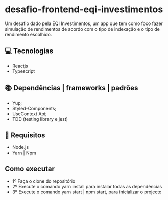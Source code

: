 # desafio-frontend-eqi-investimentos

Um desafio dado pela EQI Investimentos, um app que tem como foco fazer simulação de rendimentos de acordo com o tipo de indexação e o
tipo de rendimento escolhido.

## 💻 Tecnologias

- Reactjs
- Typescript

## 📚 Dependências | frameworks | padrões

- Yup;
- Styled-Components;
- UseContext Api;
- TDD (testing library e jest)

## 🚀 Requisitos

- Node.js
- Yarn | Npm

## Como executar

- 1º Faça o clone do repositório
- 2º Execute o comando yarn install para instalar todas as dependências
- 3º Execute o comando yarn start | npm start, para inicializar o projecto
